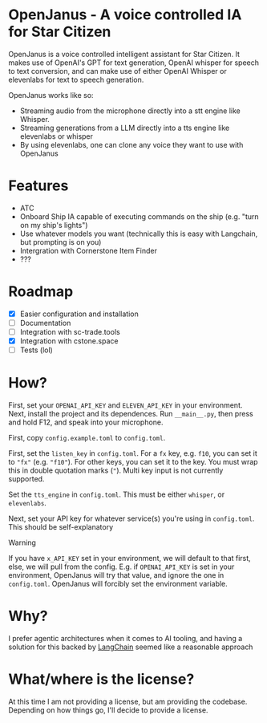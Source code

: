 # OpenJanus - A voice controlled IA for Star Citizen
OpenJanus is a voice controlled intelligent assistant for Star Citizen. It makes use of OpenAI's GPT for text generation, OpenAI whisper for speech to text conversion, and can make use of either OpenAI Whisper or elevenlabs for text to speech generation.

OpenJanus works like so:

- Streaming audio from the microphone directly into a stt engine like Whisper.
- Streaming generations from a LLM directly into a tts engine like elevenlabs or whisper
- By using elevenlabs, one can clone any voice they want to use with OpenJanus

# Features
- ATC
- Onboard Ship IA capable of executing commands on the ship (e.g. "turn on my ship's lights")
- Use whatever models you want (technically this is easy with Langchain, but prompting is on you)
- Intergration with Cornerstone Item Finder
- ???

# Roadmap
- [x] Easier configuration and installation
- [ ] Documentation
- [ ] Integration with sc-trade.tools
- [x] Integration with cstone.space
- [ ] Tests (lol)

# How?
First, set your `OPENAI_API_KEY` and `ELEVEN_API_KEY` in your environment. Next, install the project and its dependences. Run `__main__.py`, then press and hold F12, and speak into your microphone.

First, copy `config.example.toml` to `config.toml`.

First, set the `listen_key` in `config.toml`. For a `fx` key, e.g. `f10`, you can set it to `"fx"` (e.g. `"f10"`). For other keys, you can set it to the key. You must wrap this in double quotation marks (`"`). Multi key input is not currently supported.

Set the `tts_engine` in `config.toml`. This must be either `whisper`, or `elevenlabs`.

Next, set your API key for whatever service(s) you're using in `config.toml`. This should be self-explanatory

> [!WARNING]
> If you have `x_API_KEY` set in your environment, we will default to that first, else, we will pull from the config. E.g. if `OPENAI_API_KEY` is set in your environment, OpenJanus will try that value, and ignore the one in `config.toml`. OpenJanus will forcibly set the environment variable.

# Why?
I prefer agentic architectures when it comes to AI tooling, and having a solution for this backed by [LangChain](https://www.langchain.com/) seemed like a reasonable approach

# What/where is the license?
At this time I am not providing a license, but am providing the codebase. Depending on how things go, I'll decide to provide a license.